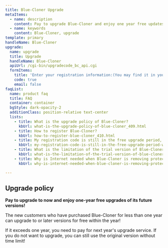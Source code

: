 ```yaml
---
title: Blue-Cloner Upgrade
metaItems:
  - name: description
    content: Pay to upgrade Blue-Cloner and enjoy one year free updates.
  - name: keywords
    content: Blue-Cloner, upgrade
template: primary 
handleName: Blue-Cloner
upgrade:
  name: upgrade
  title: Upgrade
  handleName: Blue-Cloner
  apiUrl: /cgi-bin/upgradecode_bc_api.cgi
  formItems:
    title: 'Enter your registration information:(You may find it in your order confirmation Email)'
    code: true
    email: false
faqList:
  name: product faq
  title: FAQ
  container: container
  bgStyle: dark-opacity-2
  additionClass: position-relative text-center
  lists:
    - title: What is the upgrade policy of Blue-Cloner?
      kbUrl: what-is-the-upgrade-policy-of-blue-cloner_409.html
    - title: How to register Blue-Cloner?
      kbUrl: how-to-register-blue-cloner_410.html
    - title: My registration code is still in the free upgrade period, why did your system want to charge me again?
      kbUrl: my-registration-code-is-still-in-the-free-upgrade-period-why-did-your-system-want-to-charge-me-again_421.html
    - title: What is the limitation of the trial version of Blue-Cloner?
      kbUrl: what-is-the-limitation-of-the-trial-version-of-blue-cloner_411.html 
    - title: Why is Internet needed when Blue-Cloner is removing protections?
      kbUrl: why-is-internet-needed-when-blue-cloner-is-removing-protections_402.html     

---
```


## Upgrade policy

**Pay to upgrade to <item-info :handlename="handleName"></item-info> now and enjoy one-year free upgrades of its future versions!**

The new customers who have purchased Blue-Cloner for less than one year can upgrade to <item-info :handlename="handleName"></item-info> or later versions for free within the year!

If it exceeds one year, you need to pay for next year's upgrade service. If you do not want to upgrade, you can still use the original version without time limit!